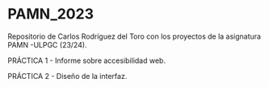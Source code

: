 # PAMN_2023
Repositorio de Carlos Rodríguez del Toro con los proyectos de la asignatura PAMN -ULPGC (23/24).

PRÁCTICA 1 - Informe sobre accesibilidad web.

PRÁCTICA 2 - Diseño de la interfaz.
